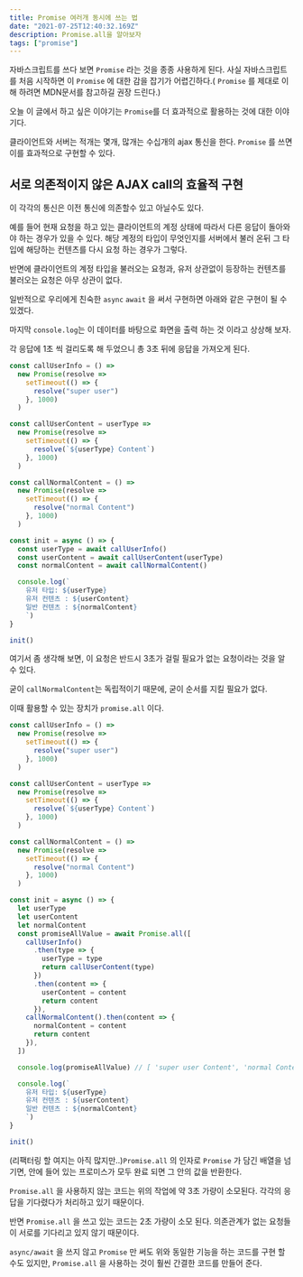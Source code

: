 ```yaml
---
title: Promise 여러개 동시에 쓰는 법
date: "2021-07-25T12:40:32.169Z"
description: Promise.all을 알아보자
tags: ["promise"]
---
```


자바스크립트를 쓰다 보면 `Promise` 라는 것을 종종 사용하게 된다. 사실 자바스크립트를 처음 시작하면 이 `Promise` 에 대한 감을 잡기가 어렵긴하다.( `Promise` 를 제대로 이해 하려면 MDN문서를 참고하길 권장 드린다.)

오늘 이 글에서 하고 싶은 이야기는 `Promise`를 더 효과적으로 활용하는 것에 대한 이야기다.

클라이언트와 서버는 적개는 몇개, 많개는 수십개의 ajax 통신을 한다. `Promise` 를 쓰면 이를 효과적으로 구현할 수 있다.

## 서로 의존적이지 않은 AJAX call의 효율적 구현

이 각각의 통신은 이전 통신에 의존할수 있고 아닐수도 있다.

예를 들어 현재 요청을 하고 있는 클라이언트의 계정 상태에 따라서 다른 응답이 돌아와야 하는 경우가 있을 수 있다. 해당 계정의 타입이 무엇인지를 서버에서 불러 온뒤 그 타입에 해당하는 컨텐츠를 다시 요청 하는 경우가 그렇다.

반면에 클라이언트의 계정 타입을 불러오는 요청과, 유저 상관없이 등장하는 컨텐츠를 불러오는 요청은 아무 상관이 없다.

일반적으로 우리에게 친숙한 `async` `await` 을 써서 구현하면 아래와 같은 구현이 될 수 있겠다.

마지막 `console.log`는 이 데이터를 바탕으로 화면을 출력 하는 것 이라고 상상해 보자.

각 응답에 1초 씩 걸리도록 해 두었으니 총 3초 뒤에 응답을 가져오게 된다.

```javaScript
const callUserInfo = () =>
  new Promise(resolve =>
    setTimeout(() => {
      resolve("super user")
    }, 1000)
  )

const callUserContent = userType =>
  new Promise(resolve =>
    setTimeout(() => {
      resolve(`${userType} Content`)
    }, 1000)
  )

const callNormalContent = () =>
  new Promise(resolve =>
    setTimeout(() => {
      resolve("normal Content")
    }, 1000)
  )

const init = async () => {
  const userType = await callUserInfo()
  const userContent = await callUserContent(userType)
  const normalContent = await callNormalContent()

  console.log(`
    유저 타입: ${userType}
    유저 컨텐츠 : ${userContent}
    일반 컨텐츠 : ${normalContent}
    `)
}

init()
```

여기서 좀 생각해 보면, 이 요청은 반드시 3초가 걸릴 필요가 없는 요청이라는 것을 알 수 있다.

굳이 `callNormalContent`는 독립적이기 때문에, 굳이 순서를 지킬 필요가 없다.

이때 활용할 수 있는 장치가 `promise.all` 이다.

```javaScript
const callUserInfo = () =>
  new Promise(resolve =>
    setTimeout(() => {
      resolve("super user")
    }, 1000)
  )

const callUserContent = userType =>
  new Promise(resolve =>
    setTimeout(() => {
      resolve(`${userType} Content`)
    }, 1000)
  )

const callNormalContent = () =>
  new Promise(resolve =>
    setTimeout(() => {
      resolve("normal Content")
    }, 1000)
  )

const init = async () => {
  let userType
  let userContent
  let normalContent
  const promiseAllValue = await Promise.all([
    callUserInfo()
      .then(type => {
        userType = type
        return callUserContent(type)
      })
      .then(content => {
        userContent = content
        return content
      }),
    callNormalContent().then(content => {
      normalContent = content
      return content
    }),
  ])

  console.log(promiseAllValue) // [ 'super user Content', 'normal Content' ]

  console.log(`
    유저 타입: ${userType}
    유저 컨텐츠 : ${userContent}
    일반 컨텐츠 : ${normalContent}
    `)
}

init()
```

(리팩터링 할 여지는 아직 많지만..)`Promise.all` 의 인자로 `Promise` 가 담긴 배열을 넘기면, 안에 들어 있는 프로미스가 모두 완료 되면 그 안의 값을 반환한다.

`Promise.all` 을 사용하지 않는 코드는 위의 작업에 약 3초 가량이 소모된다. 각각의 응답을 기다렸다가 처리하고 있기 때문이다.

반면 `Promise.all` 을 쓰고 있는 코드는 2초 가량이 소모 된다. 의존관계가 없는 요청들이 서로를 기다리고 있지 않기 때문이다.

`async/await` 을 쓰지 않고 `Promise` 만 써도 위와 동일한 기능을 하는 코드를 구현 할 수도 있지만, `Promise.all` 을 사용하는 것이 훨씬 간결한 코드를 만들어 준다.
